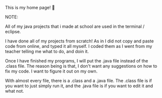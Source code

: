This is my home page! 

NOTE:

All of my java projects that i made at school are used in the terminal / eclipse.

I have done all of my projects from scratch! As in I did not copy and paste code from online, and typed it all myself. I coded them as I went from my teacher telling me what to do, and doin it.

Once I have finished my programs, I will put the .java file instead of the .class file. The reason being is that, I don't want any suggestions on how to fix my code. I want to figure it out on my own.

With almost every file, there is a .class and a .java file. The .class file is if you want to just simply run it, and the .java file is if you want to edit it and what not. 